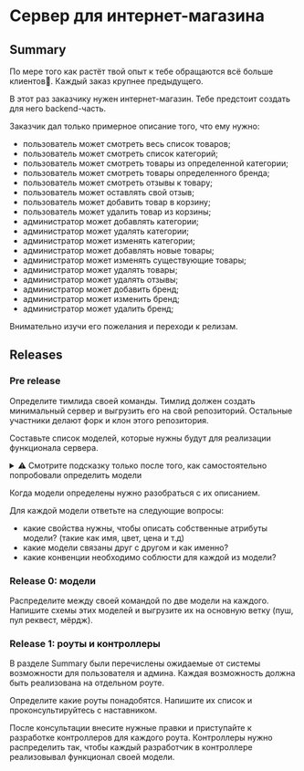 # Сервер для интернет-магазина

## Summary

По мере того как растёт твой опыт к тебе обращаются всё больше клиентов🥰. Каждый заказ крупнее предыдущего.

В этот раз заказчику нужен интернет-магазин. Тебе предстоит создать для него backend-часть.

Заказчик дал только примерное описание того, что ему нужно:

- пользователь может смотреть весь список товаров;
- пользователь может смотреть список категорий;
- пользователь может смотреть товары из определенной категории;
- пользователь может смотреть товары определенного бренда;
- пользователь может смотреть отзывы к товару;
- пользователь может оставлять свой отзыв;
- пользователь может добавить товар в корзину;
- пользователь может удалить товар из корзины;
- администратор может добавлять категории;
- администратор может удалять категории;
- администратор может изменять категории;
- администратор может добавлять новые товары;
- администратор может изменять существующие товары;
- администратор может удалять товары;
- администратор может удалять отзывы;
- администратор может добавить бренд;
- администратор может изменить бренд;
- администратор может удалить бренд;

Внимательно изучи его пожелания и переходи к релизам.

## Releases 

### Pre release

Определите тимлида своей команды. Тимлид должен создать минимальный сервер и выгрузить его на свой репозиторий. Остальные участники делают форк и клон этого репозитория.

Составьте список моделей, которые нужны будут для реализации функционала сервера.

<details>
<summary>⚠️ Смотрите подсказку только после того, как самостоятельно попробовали определить модели</summary>
Предположительно, в проекте понадобятся следующие модели:

```
Product  – модель продукта
Category – модель категории
Brand    – модель бренда
User     – модель пользователя
Cart     – модель корзины
Review   – модель отзыва
```
</details>

Когда модели определены нужно разобраться с их описанием.

Для каждой модели ответьте на следующие вопросы:

- какие свойства нужны, чтобы описать собственные атрибуты модели? (такие как имя, цвет, цена и т.д)
- какие модели связаны друг с другом и как именно?
- какие конвенции необходимо соблюсти для каждой из модели?

### Release 0: модели

Распределите между своей командой по две модели на каждого. Напишите схемы этих моделей и выгрузите их на основную ветку (пуш, пул реквест, мёрдж).

### Release 1: роуты и контроллеры

В разделе Summary были перечислены ожидаемые от системы возможности для пользователя и админа. Каждая возможность должна быть реализована на отдельном роуте.

Определите какие роуты понадобятся. Напишите их список и проконсультируйтесь с наставником.

После консультации внесите нужные правки и приступайте к разработке контроллеров для каждого роута. Контроллеры нужно распределить так, чтобы каждый разработчик в контроллере реализовывал функционал своей модели.

